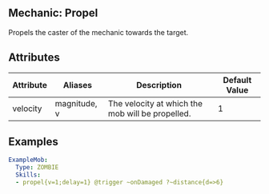 ## Mechanic: Propel
Propels the caster of the mechanic towards the target.


## Attributes

| Attribute      | Aliases         | Description                                        | Default Value |
|----------------|-----------------|----------------------------------------------------|---------------|
| velocity       | magnitude, v    | The velocity at which the mob will be propelled.   | 1             |


## Examples
```yaml
ExampleMob:
  Type: ZOMBIE
  Skills:
  - propel{v=1;delay=1} @trigger ~onDamaged ?~distance{d=>6}
```